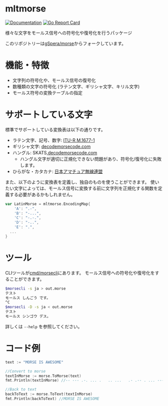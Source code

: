 mltmorse
========
[![Documentation](https://godoc.org/github.com/Kipprotor/mltmorse?status.svg)](http://godoc.org/github.com/Kipprotor/mltmorse)
[![Go Report Card](https://goreportcard.com/badge/github.com/Kipprotor/mltmorse)](https://goreportcard.com/report/github.com/Kipprotor/mltmorse)

様々な文字をモールス信号への符号化や復号化を行うパッケージ

このリポジトリーは[gSpera/morse](https://github.com/gSpera/morse)からフォークしています。

機能・特徴
=========
- 文字列の符号化や、モールス信号の復号化
- 数種類の文字の符号化 (ラテン文字、ギリシャ文字、キリル文字)
- モールス符号の変換テーブルの指定

サポートしている文字
============
標準でサポートしている変換表は以下の通りです。

- ラテン文字、記号、数字: [ITU-R M.1677-1](https://www.itu.int/dms_pubrec/itu-r/rec/m/R-REC-M.1677-1-200910-I!!PDF-E.pdf)
- ギリシャ文字: [decodemorsecode.com](https://decodemorsecode.com/greek-alphabet/)
- ハングル: SKATS,[decodemorsecode.com](https://www.mykit.com/kor/ele/morse.htm)
  - ハングル文字が適切に正規化できない問題があり、符号化/復号化に失敗します。
- ひらがな・カタカナ:  [日本アマチュア無線連盟](https://www.jarl.org/Japanese/A_Shiryo/A-C_Morse/morse.htm)

また、以下のように変換表を定義し、独自のものを使うことができます。
使いたい文字によっては、モールス信号に変換する前に文字列を正規化する関数を定義する必要があるかもしれません。
```go
var LatinMorse = mltmorse.EncodingMap{
	'A': ".-",
	'B': "-...",
	'C': "-.-.",
	'D': "-..",
	'E': ".",
  ...
}
```
ツール
=====
CLIツールが[cmd/morsecli](cmd/morsecli)にあります。
モールス信号への符号化や復号化をすることができます。
```bash
$morsecli -s ja > out.morse
テスト
モールス しんごう です。
^C
$morsecli -D -s ja < out.morse
テスト
モールス シンゴウ デス。
```
詳しくは `--help` を参照してください。

コード例
========
```go
text := "MORSE IS AWESOME"

//Convert to morse
textInMorse := morse.ToMorse(text)
fmt.Println(textInMorse) //-- --- .-. ... .   .. ...   .- .-- . ... --- -- .

//Back to text
backToText := morse.ToText(textInMorse)
fmt.Println(backToText) //MORSE IS AWESOME
```
